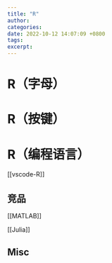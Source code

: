 ```yaml
---
title: "R"
author: 
categories: 
date: 2022-10-12 14:07:09 +0800
tags: 
excerpt: 
---
```






# R（字母）





# R（按键）








# R（编程语言）



[[vscode-R]]


## 竞品

[[MATLAB]]

[[Julia]]

## Misc


